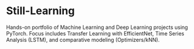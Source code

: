 # Still-Learning
Hands-on portfolio of Machine Learning and Deep Learning projects using PyTorch. Focus includes Transfer Learning with EfficientNet, Time Series Analysis (LSTM), and comparative modeling (Optimizers/kNN).
